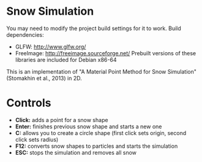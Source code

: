 Snow Simulation
===============

You may need to modify the project build settings for it to work.
Build dependencies:
- GLFW: http://www.glfw.org/
- FreeImage: http://freeimage.sourceforge.net/
Prebuilt versions of these libraries are included for Debian x86-64

This is an implementation of "A Material Point Method for Snow Simulation" (Stomakhin et al., 2013) in 2D.

Controls
========
- **Click:** adds a point for a snow shape
- **Enter:** finishes previous snow shape and starts a new one
- **C:** allows you to create a circle shape (first click sets origin, second click sets radius)
- **F12:** converts snow shapes to particles and starts the simulation
- **ESC:** stops the simulation and removes all snow
